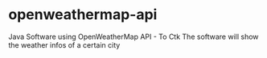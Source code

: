 # openweathermap-api
Java Software using OpenWeatherMap API - To Ctk
The software will show the weather infos of a certain city
